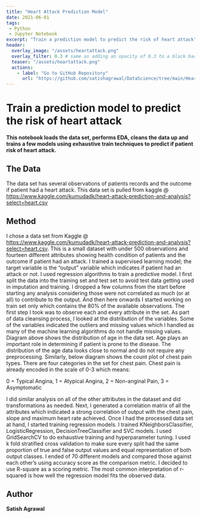 ```yaml
---
title: "Heart Attack Prediction Model"
date: 2021-06-01
tags:
 - Python
 - Jupyter Notebook
excerpt: "Train a prediction model to predict the risk of heart attack"
header:
  overlay_image: "/assets/heartattack.png"
  overlay_filter: 0.3 # same as adding an opacity of 0.3 to a black background
  teaser: "/assets/heartattack.png"
  actions:
    - label: "Go to GitHub Repository"
      url: "https://github.com/satishagrawal/DataScience/tree/main/Heart%20Attack%20Prediction"
---
```


# Train a prediction model to predict the risk of heart attack

**This notebook loads the data set, performs EDA, cleans the data up and trains a few models using exhaustive train techniques to predict if patient risk of heart attack.**

## The Data
The data set has several observations of patients records and the outcome if patient had a heart attack. This data set is pulled from kaggle @ https://www.kaggle.com/kumudadk/heart-attack-prediction-and-analysis?select=heart.csv

## Method
I chose a data set from Kaggle @ https://www.kaggle.com/kumudadk/heart-attack-prediction-and-analysis?select=heart.csv. This is a small dataset with under 500 observations and fourteen different attributes showing health condition of patients and the outcome if patient had an attack. I trained a supervised learning model; the target variable is the “output” variable which indicates if patient had an attack or not. I used regression algorithms to train a predictive model. I first split the data into the training set and test set to avoid test data getting used in imputation and training. I dropped a few columns from the start before starting any analysis considering those were not correlated as much (or at all) to contribute to the output. And then here onwards I started working on train set only which contains the 80% of the available observations. The first step I took was to observe each and every attribute in the set. As part of data cleansing process, I looked at the distribution of the variables. Some of the variables indicated the outliers and missing values which I handled as many of the machine learning algorithms do not handle missing values. Diagram above shows the distribution of age in the data set. Age plays an important role in determining if patient is prone to the disease. The distribution of the age data looks close to normal and do not require any preprocessing. Similarly, below diagram shows the count plot of chest pain types. There are four categories in the set for chest pain. Chest pain is already encoded in the scale of 0-3 which means:

0 = Typical Angina,
1 = Atypical Angina,
2 = Non-anginal Pain,
3 = Asymptomatic

I did similar analysis on all of the other attributes in the dataset and did transformations as needed. Next, I generated a correlation matrix of all the attributes which indicated a strong correlation of output with the chest pain, slope and maximum heart rate achieved.
Once I had the processed data set at hand, I started training regression models. I trained KNeighborsClassifier, LogisticRegression, DecisionTreeClassifier and SVC models. I used GridSearchCV to do exhaustive training and hyperparameter tuning. I used k fold stratified cross validation to make sure every split had the same proportion of true and false output values and equal representation of both output classes. I ended of 70 different models and compared those against each other’s using accuracy score as the comparison metric. I decided to use R-square as a scoring metric. The most common interpretation of r-squared is how well the regression model fits the observed data.


## Author
**Satish Agrawal**
